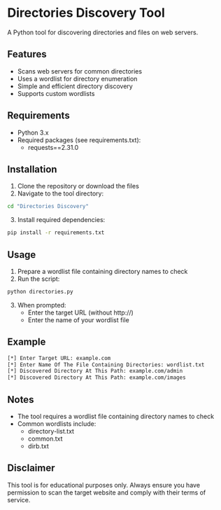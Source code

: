 # Directories Discovery Tool

A Python tool for discovering directories and files on web servers.

## Features

- Scans web servers for common directories
- Uses a wordlist for directory enumeration
- Simple and efficient directory discovery
- Supports custom wordlists

## Requirements

- Python 3.x
- Required packages (see requirements.txt):
  - requests==2.31.0

## Installation

1. Clone the repository or download the files
2. Navigate to the tool directory:
```bash
cd "Directories Discovery"
```

3. Install required dependencies:
```bash
pip install -r requirements.txt
```

## Usage

1. Prepare a wordlist file containing directory names to check
2. Run the script:
```bash
python directories.py
```

3. When prompted:
   - Enter the target URL (without http://)
   - Enter the name of your wordlist file

## Example

```bash
[*] Enter Target URL: example.com
[*] Enter Name Of The File Containing Directories: wordlist.txt
[*] Discovered Directory At This Path: example.com/admin
[*] Discovered Directory At This Path: example.com/images
```

## Notes

- The tool requires a wordlist file containing directory names to check
- Common wordlists include:
  - directory-list.txt
  - common.txt
  - dirb.txt

## Disclaimer

This tool is for educational purposes only. Always ensure you have permission to scan the target website and comply with their terms of service.
